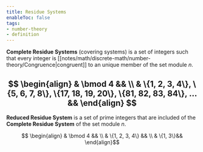 ```yaml
---
title: Residue Systems
enableToc: false
tags: 
- number-theory
- definition
---
```

**Complete Residue Systems** (covering systems) is a set of integers such that every integer is [[notes/math/discrete-math/number-theory/Congruence|congruent]] to an unique member of the set module $n$.

$$
\begin{align}
& \bmod 4 && \\
& \{1, 2, 3, 4\}, \{5, 6, 7, 8\}, \{17, 18, 19, 20\}, \{81, 82, 83, 84\}, ... &&
\end{align}
$$
-----
**Reduced Residue System** is a set of prime integers that are included of the **Complete Residue System** of the set module $n$.

$$
\begin{align}
& \bmod 4 && \\
& \{1, 2, 3, 4\} && \\
& \{1, 3\}&&
\end{align}$$
